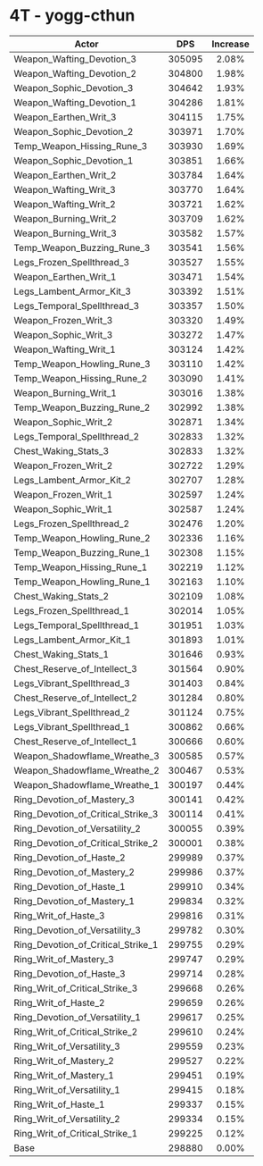 # 4T - yogg-cthun
| Actor | DPS | Increase |
|---|:---:|:---:|
|Weapon_Wafting_Devotion_3|305095|2.08%|
|Weapon_Wafting_Devotion_2|304800|1.98%|
|Weapon_Sophic_Devotion_3|304642|1.93%|
|Weapon_Wafting_Devotion_1|304286|1.81%|
|Weapon_Earthen_Writ_3|304115|1.75%|
|Weapon_Sophic_Devotion_2|303971|1.70%|
|Temp_Weapon_Hissing_Rune_3|303930|1.69%|
|Weapon_Sophic_Devotion_1|303851|1.66%|
|Weapon_Earthen_Writ_2|303784|1.64%|
|Weapon_Wafting_Writ_3|303770|1.64%|
|Weapon_Wafting_Writ_2|303721|1.62%|
|Weapon_Burning_Writ_2|303709|1.62%|
|Weapon_Burning_Writ_3|303582|1.57%|
|Temp_Weapon_Buzzing_Rune_3|303541|1.56%|
|Legs_Frozen_Spellthread_3|303527|1.55%|
|Weapon_Earthen_Writ_1|303471|1.54%|
|Legs_Lambent_Armor_Kit_3|303392|1.51%|
|Legs_Temporal_Spellthread_3|303357|1.50%|
|Weapon_Frozen_Writ_3|303320|1.49%|
|Weapon_Sophic_Writ_3|303272|1.47%|
|Weapon_Wafting_Writ_1|303124|1.42%|
|Temp_Weapon_Howling_Rune_3|303110|1.42%|
|Temp_Weapon_Hissing_Rune_2|303090|1.41%|
|Weapon_Burning_Writ_1|303016|1.38%|
|Temp_Weapon_Buzzing_Rune_2|302992|1.38%|
|Weapon_Sophic_Writ_2|302871|1.34%|
|Legs_Temporal_Spellthread_2|302833|1.32%|
|Chest_Waking_Stats_3|302833|1.32%|
|Weapon_Frozen_Writ_2|302722|1.29%|
|Legs_Lambent_Armor_Kit_2|302707|1.28%|
|Weapon_Frozen_Writ_1|302597|1.24%|
|Weapon_Sophic_Writ_1|302587|1.24%|
|Legs_Frozen_Spellthread_2|302476|1.20%|
|Temp_Weapon_Howling_Rune_2|302336|1.16%|
|Temp_Weapon_Buzzing_Rune_1|302308|1.15%|
|Temp_Weapon_Hissing_Rune_1|302219|1.12%|
|Temp_Weapon_Howling_Rune_1|302163|1.10%|
|Chest_Waking_Stats_2|302109|1.08%|
|Legs_Frozen_Spellthread_1|302014|1.05%|
|Legs_Temporal_Spellthread_1|301951|1.03%|
|Legs_Lambent_Armor_Kit_1|301893|1.01%|
|Chest_Waking_Stats_1|301646|0.93%|
|Chest_Reserve_of_Intellect_3|301564|0.90%|
|Legs_Vibrant_Spellthread_3|301403|0.84%|
|Chest_Reserve_of_Intellect_2|301284|0.80%|
|Legs_Vibrant_Spellthread_2|301124|0.75%|
|Legs_Vibrant_Spellthread_1|300862|0.66%|
|Chest_Reserve_of_Intellect_1|300666|0.60%|
|Weapon_Shadowflame_Wreathe_3|300585|0.57%|
|Weapon_Shadowflame_Wreathe_2|300467|0.53%|
|Weapon_Shadowflame_Wreathe_1|300197|0.44%|
|Ring_Devotion_of_Mastery_3|300141|0.42%|
|Ring_Devotion_of_Critical_Strike_3|300114|0.41%|
|Ring_Devotion_of_Versatility_2|300055|0.39%|
|Ring_Devotion_of_Critical_Strike_2|300001|0.38%|
|Ring_Devotion_of_Haste_2|299989|0.37%|
|Ring_Devotion_of_Mastery_2|299986|0.37%|
|Ring_Devotion_of_Haste_1|299910|0.34%|
|Ring_Devotion_of_Mastery_1|299834|0.32%|
|Ring_Writ_of_Haste_3|299816|0.31%|
|Ring_Devotion_of_Versatility_3|299782|0.30%|
|Ring_Devotion_of_Critical_Strike_1|299755|0.29%|
|Ring_Writ_of_Mastery_3|299747|0.29%|
|Ring_Devotion_of_Haste_3|299714|0.28%|
|Ring_Writ_of_Critical_Strike_3|299668|0.26%|
|Ring_Writ_of_Haste_2|299659|0.26%|
|Ring_Devotion_of_Versatility_1|299617|0.25%|
|Ring_Writ_of_Critical_Strike_2|299610|0.24%|
|Ring_Writ_of_Versatility_3|299559|0.23%|
|Ring_Writ_of_Mastery_2|299527|0.22%|
|Ring_Writ_of_Mastery_1|299451|0.19%|
|Ring_Writ_of_Versatility_1|299415|0.18%|
|Ring_Writ_of_Haste_1|299337|0.15%|
|Ring_Writ_of_Versatility_2|299334|0.15%|
|Ring_Writ_of_Critical_Strike_1|299225|0.12%|
|Base|298880|0.00%|
